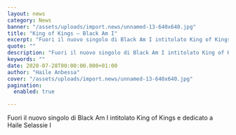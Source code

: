 ```yaml
---
layout: news
category: News
banner: "/assets/uploads/import.news/unnamed-13-640x640.jpg"
title: "King of Kings – Black Am I"
excerpt: "Fuori il nuovo singolo di Black Am I intitolato King of Kings e dedicato a Haile Selassie "
quote: ""
description: "Fuori il nuovo singolo di Black Am I intitolato King of Kings e dedicato a Haile Selassie "
keywords: ""
date: 2020-07-28T00:00:00.000+01:00
author: "Haile Anbessa"
cover: "/assets/uploads/import.news/unnamed-13-640x640.jpg"
pagination:
  enabled: true

---
```


Fuori il nuovo singolo di Black Am I intitolato King of Kings e dedicato a Haile Selassie I